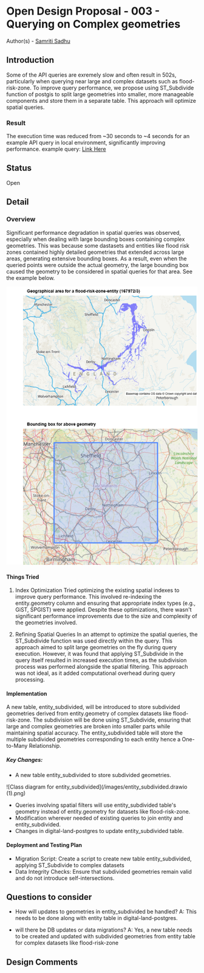 # Open Design Proposal - 003 - Querying on Complex geometries 
Author(s) - [Samriti Sadhu](mailto:ssadhu@scottlogic.com)
## Introduction
Some of the API queries are exremely slow and often result in 502s, particularly when querying near large and complex datasets such as flood-risk-zone. To improve query performance, we propose using ST_Subdivide function of postgis to split large geometries into smaller, more manageable components and store them in a separate table. This approach will optimize spatial queries.

### Result
The execution time was reduced from ~30 seconds to ~4 seconds for an example API query in local environment, significantly improving performance. 
example query: [Link Here](https://www.planning.data.gov.uk/entity.json?longitude=-1.5093779539231569&latitude=53.36780846610864&entries=current&geometry_relation=intersects&limit=100&exclude_field=geometry,point)

## Status

 Open 

## Detail

### Overview
Significant performance degradation in spatial queries was observed, especially when dealing with large bounding boxes containing complex geometries. This was because some dastasets and entities like flood risk zones contained highly detailed geometries that extended across large areas, generating extensive bounding boxes. As a result, even when the queried points were outside the actual geometry, the large bounding box caused the geometry to be considered in spatial queries for that area. See the example below.

![Calculation of Bouding box for a large complex geometry](/images/geometry_bounding_box.drawio.png)

#### Things Tried

1. Index Optimization
Tried optimizing the existing spatial indexes to improve query performance. This involved re-indexing the entity.geometry column and ensuring that appropriate index types (e.g., GiST, SPGIST) were applied. Despite these optimizations, there wasn't significant performance improvements due to the size and complexity of the geometries involved.

2. Refining Spatial Queries
In an attempt to optimize the spatial queries, the ST_Subdivide function was used directly within the query. This approach aimed to split large geometries on the fly during query execution. However, it was found that applying ST_Subdivide in the query itself resulted in increased execution times, as the subdivision process was performed alongside the spatial filtering. This approach was not ideal, as it added computational overhead during query processing.

#### Implementation

A new table, entity_subdivided, will be introduced to store subdivided geometries derived from entity.geometry of complex datasets like flood-risk-zone. The subdivision will be done using ST_Subdivide, ensuring that large and complex geometries are broken into smaller parts while maintaining spatial accuracy.
The entity_subdivided table will store the multiple subdivided geometries corresponding to each entity hence a One-to-Many Relationship.

##### Key Changes:

* A new table entity_subdivided to store subdivided geometries.

![Class diagram for entity_subdivided](/images/entity_subdivided.drawio (1).png)

* Queries involving spatial filters will use entity_subdivided table's geometry instead of entity.geometry for datasets like flood-risk-zone.
* Modification wherever needed of existing queries to join entity and entity_subdivided.
* Changes in digital-land-postgres to update entity_subdivided table.

#### Deployment and Testing Plan
* Migration Script: Create a script to create new table entity_subdivided, applying ST_Subdivide to complex datasets
* Data Integrity Checks: Ensure that subdivided geometries remain valid and do not introduce self-intersections.


## Questions to consider

* How will updates to geometries in entity_subdivided be handled? 
A: This needs to be done along with entity table in digital-land-postgres.

* will there be DB updates or data migrations?
A: Yes, a new table needs to be created and updated with subdivided geometries from entity table for complex datasets like flood-risk-zone


## Design Comments

